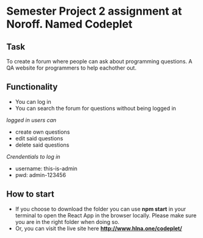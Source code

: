 # Semester Project 2 assignment at Noroff. Named Codeplet 

## Task
To create a forum where people can ask about programming questions. A QA website for programmers to help eachother out. 

## Functionality
- You can log in
- You can search the forum for questions without being logged in

_logged in users can_
- create own questions
- edit said questions
- delete said questions

_Crendentials to log in_
- username: this-is-admin
- pwd: admin-123456

## How to start

- If you choose to download the folder you can use **npm start** in your terminal to open the React App in the browser locally. Please make sure you are in the right folder when doing so. 
- Or, you can visit the live site here **http://www.hlna.one/codeplet/**
